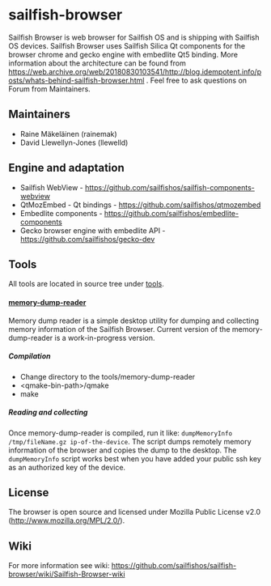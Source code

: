 sailfish-browser
================
Sailfish Browser is web browser for Sailfish OS and is shipping with Sailfish OS devices. Sailfish Browser uses Sailfish Silica Qt components for the browser chrome and gecko engine with embedlite Qt5 binding.
More information about the architecture can be found from https://web.archive.org/web/20180830103541/http://blog.idempotent.info/posts/whats-behind-sailfish-browser.html . Feel free to ask questions on Forum from Maintainers.

Maintainers
-----------
- Raine Mäkeläinen (rainemak)
- David Llewellyn-Jones (llewelld)

Engine and adaptation
---------------------
- Sailfish WebView - https://github.com/sailfishos/sailfish-components-webview
- QtMozEmbed - Qt bindings - https://github.com/sailfishos/qtmozembed
- Embedlite components - https://github.com/sailfishos/embedlite-components
- Gecko browser engine with embedlite API - https://github.com/sailfishos/gecko-dev

Tools
-----
All tools are located in source tree under [tools](https://github.com/sailfishos/sailfish-browser/tree/master/tools).

#### [memory-dump-reader](https://github.com/sailfishos/sailfish-browser/tree/master/tools/memory-dump-reader)

Memory dump reader is a simple desktop utility for dumping and collecting memory information of the Sailfish Browser.
Current version of the memory-dump-reader is a work-in-progress version.

##### Compilation

- Change directory to the tools/memory-dump-reader
- \<qmake-bin-path\>/qmake
- make

##### Reading and collecting

Once memory-dump-reader is compiled, run it like: ```dumpMemoryInfo /tmp/fileName.gz ip-of-the-device```.
The script dumps remotely memory information of the browser and copies the dump to the desktop.
The ```dumpMemoryInfo``` script works best when you have added your public ssh key as an authorized key of the device.

License
-------
The browser is open source and licensed under Mozilla Public License v2.0 (http://www.mozilla.org/MPL/2.0/).

Wiki
----
For more information see wiki: https://github.com/sailfishos/sailfish-browser/wiki/Sailfish-Browser-wiki
